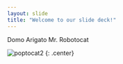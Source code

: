 ```yaml
---
layout: slide
title: "Welcome to our slide deck!"
---
```


Domo Arigato Mr. Robotocat

![poptocat2](https://octodex.github.com/images/poptocat_v2.png)
{: .center}
